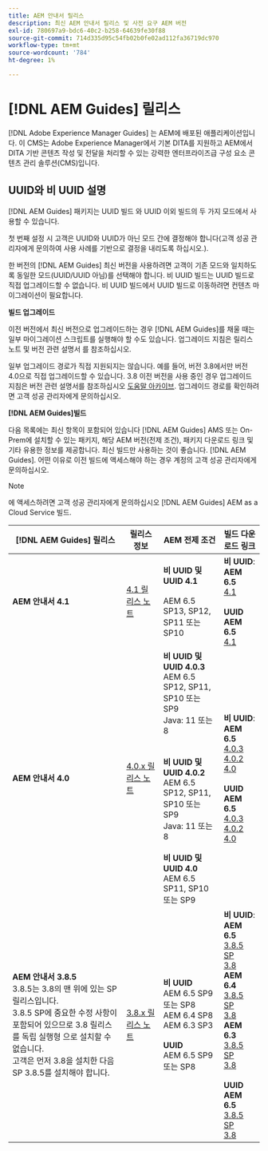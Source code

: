 ```yaml
---
title: AEM 안내서 릴리스
description: 최신 AEM 안내서 릴리스 및 사전 요구 AEM 버전
exl-id: 780697a9-bdc6-40c2-b258-64639fe30f88
source-git-commit: 714d335d95c54fb02b0fe02ad112fa36719dc970
workflow-type: tm+mt
source-wordcount: '784'
ht-degree: 1%

---
```


# [!DNL AEM Guides] 릴리스

[!DNL Adobe Experience Manager Guides] 는 AEM에 배포된 애플리케이션입니다. 이 CMS는 Adobe Experience Manager에서 기본 DITA를 지원하고 AEM에서 DITA 기반 콘텐츠 작성 및 전달을 처리할 수 있는 강력한 엔터프라이즈급 구성 요소 콘텐츠 관리 솔루션(CMS)입니다.

## UUID와 비 UUID 설명

[!DNL AEM Guides] 패키지는 UUID 빌드 와 UUID 이외 빌드의 두 가지 모드에서 사용할 수 있습니다.

첫 번째 설정 시 고객은 UUID와 UUID가 아닌 모드 간에 결정해야 합니다(고객 성공 관리자에게 문의하여 사용 사례를 기반으로 결정을 내리도록 하십시오.).

한 버전의 [!DNL AEM Guides] 최신 버전을 사용하려면 고객이 기존 모드와 일치하도록 동일한 모드(UUID/UUID 아님)를 선택해야 합니다. 비 UUID 빌드는 UUID 빌드로 직접 업그레이드할 수 없습니다. 비 UUID 빌드에서 UUID 빌드로 이동하려면 컨텐츠 마이그레이션이 필요합니다.

**빌드 업그레이드**

이전 버전에서 최신 버전으로 업그레이드하는 경우 [!DNL AEM Guides]를 채울 때는 일부 마이그레이션 스크립트를 실행해야 할 수도 있습니다. 업그레이드 지침은 릴리스 노트 및 버전 관련 설명서 를 참조하십시오.

일부 업그레이드 경로가 직접 지원되지는 않습니다. 예를 들어, 버전 3.8에서만 버전 4.0으로 직접 업그레이드할 수 있습니다. 3.8 이전 버전을 사용 중인 경우 업그레이드 지침은 버전 관련 설명서를 참조하십시오 [도움말 아카이브](https://helpx.adobe.com/xml-documentation-for-experience-manager/archive.html).
업그레이드 경로를 확인하려면 고객 성공 관리자에게 문의하십시오.

**[!DNL AEM Guides]빌드**

다음 목록에는 최신 항목이 포함되어 있습니다 [!DNL AEM Guides] AMS 또는 On-Prem에 설치할 수 있는 패키지, 해당 AEM 버전(전제 조건), 패키지 다운로드 링크 및 기타 유용한 정보를 제공합니다. 최신 빌드만 사용하는 것이 좋습니다. [!DNL AEM Guides]. 어떤 이유로 이전 빌드에 액세스해야 하는 경우 계정의 고객 성공 관리자에게 문의하십시오.

>[!NOTE]
>
>에 액세스하려면 고객 성공 관리자에게 문의하십시오 [!DNL AEM Guides] AEM as a Cloud Service 빌드.

| [!DNL AEM Guides] 릴리스 | 릴리스 정보 | AEM 전제 조건 | 빌드 다운로드 링크 |
|---|---|---|---|
| **AEM 안내서 4.1** | [4.1 릴리스 노트](https://experienceleague.adobe.com/docs/experience-manager-guides-learn/tutorials/release-info/release-notes/on-prem-release-notes/release-notes-4.1.html) | **비 UUID 및 UUID 4.1**<br><br> AEM 6.5 SP13, SP12, SP11 또는 SP10 | **비 UUID**: <br> **AEM 6.5** <br>[4.1](https://experience.adobe.com/#/downloads/content/software-distribution/en/aem.html?package=%2Fcontent%2Fsoftware-distribution%2Fen%2Fdetails.html%2Fcontent%2Fdam%2Faem%2Fpublic%2Faemdox%2F4-1%2F4-1-non-uuid%2Fcom.adobe.fmdita-6.5-4.1.159.zip)<br><br> **UUID** <br>**AEM 6.5**  <br>[4.1](https://experience.adobe.com/#/downloads/content/software-distribution/en/aem.html?package=%2Fcontent%2Fsoftware-distribution%2Fen%2Fdetails.html%2Fcontent%2Fdam%2Faem%2Fpublic%2Faemdox%2F4-1%2F4-1-uuid%2Fcom.adobe.fmdita-6.5-uuid-4.1.159.zip) |
| **AEM 안내서 4.0** | [4.0.x 릴리스 노트](https://helpx.adobe.com/xml-documentation-for-experience-manager/release-note/release-notes-xml-documentation-solution-4-0.html) | **비 UUID 및 UUID 4.0.3**<br> AEM 6.5 SP12, SP11, SP10 또는 SP9 <br>Java: 11 또는 8 <br><br> <br>**비 UUID 및 UUID 4.0.2** <br> AEM 6.5 SP12, SP11, SP10 또는 SP9 <br>Java: 11 또는 8 <br><br> **비 UUID 및 UUID 4.0** <br> AEM 6.5 SP11, SP10 또는 SP9 | **비 UUID**: <br> **AEM 6.5** <br>[4.0.3](https://experience.adobe.com/#/downloads/content/software-distribution/en/aem.html?package=%2Fcontent%2Fsoftware-distribution%2Fen%2Fdetails.html%2Fcontent%2Fdam%2Faem%2Fpublic%2Faemdox%2F4-0-3%2F4-0-2-non-uuid%2Fcom.adobe.fmdita-6.5-hotfix-4.0.3.1.zip)<br>[4.0.2](https://experience.adobe.com/#/downloads/content/software-distribution/en/aem.html?package=%2Fcontent%2Fsoftware-distribution%2Fen%2Fdetails.html%2Fcontent%2Fdam%2Faem%2Fpublic%2Faemdox%2F4-0-2%2F4-0-2-non-uuid%2Fcom.adobe.fmdita-6.5-sp-4.0.2.10.zip)  <br> [4.0](https://experience.adobe.com/#/downloads/content/software-distribution/en/aem.html?package=/content/software-distribution/en/details.html/content/dam/aem/public/aemdox/4-0/4-0-non-uuid/com.adobe.fmdita-6.5-4.0.70.zip)  <br><br> **UUID** <br>**AEM 6.5**  <br>[4.0.3](https://experience.adobe.com/#/downloads/content/software-distribution/en/aem.html?package=%2Fcontent%2Fsoftware-distribution%2Fen%2Fdetails.html%2Fcontent%2Fdam%2Faem%2Fpublic%2Faemdox%2F4-0-3%2F4-0-3-uuid%2Fcom.adobe.fmdita.uuid-6.5-hotfix-4.0.3.1.zip) <br>[4.0.2](https://experience.adobe.com/#/downloads/content/software-distribution/en/aem.html?package=%2Fcontent%2Fsoftware-distribution%2Fen%2Fdetails.html%2Fcontent%2Fdam%2Faem%2Fpublic%2Faemdox%2F4-0-2%2F4-0-2-uuid%2Fcom.adobe.fmdita.uuid-6.5-sp-4.0.2.10.zip)<br> [4.0](https://experience.adobe.com/#/downloads/content/software-distribution/en/aem.html?package=/content/software-distribution/en/details.html/content/dam/aem/public/aemdox/4-0/4-0-uuid/com.adobe.fmdita-6.5-uuid-4.0.70.zip) |
| **AEM 안내서 3.8.5** <br> 3.8.5는 3.8의 맨 위에 있는 SP 릴리스입니다. <br>3.8.5 SP에 중요한 수정 사항이 포함되어 있으므로 3.8 릴리스를 독립 실행형 으로 설치할 수 없습니다. <br>고객은 먼저 3.8을 설치한 다음 SP 3.8.5를 설치해야 합니다. | [3.8.x 릴리스 노트](https://helpx.adobe.com/xml-documentation-for-experience-manager/release-note/release-notes-xml-documentation-solution-3-8.html) | **비 UUID** <br> AEM 6.5 SP9 또는 SP8 <br> AEM 6.4 SP8 <br> AEM 6.3 SP3 <br><br> **UUID** <br> AEM 6.5 SP9 또는 SP8 | **비 UUID**: <br> **AEM 6.5** <br> [3.8.5 SP](https://experience.adobe.com/#/downloads/content/software-distribution/en/aem.html?package=/content/software-distribution/en/details.html/content/dam/aem/public/aemdox/3-8-5/com.adobe.fmdita-6.5-hotfix-3.8.5.2.zip) <br>[3.8](https://experience.adobe.com/#/downloads/content/software-distribution/en/aem.html?package=/content/software-distribution/en/details.html/content/dam/aem/public/aemdox/3-8/com.adobe.fmdita-6.5-3.8.166.zip)<br> **AEM 6.4** <br> [3.8.5 SP](https://experience.adobe.com/#/downloads/content/software-distribution/en/aem.html?package=/content/software-distribution/en/details.html/content/dam/aem/public/aemdox/3-8-5/com.adobe.fmdita-6.4-hotfix-3.8.5.1.zip) <br>[3.8](https://experience.adobe.com/#/downloads/content/software-distribution/en/aem.html?package=/content/software-distribution/en/details.html/content/dam/aem/public/aemdox/3-8/com.adobe.fmdita-6.4-3.8.166.zip) <br> **AEM 6.3** <br> [3.8.5 SP](https://experience.adobe.com/#/downloads/content/software-distribution/en/aem.html?package=/content/software-distribution/en/details.html/content/dam/aem/public/aemdox/3-8-5/com.adobe.fmdita-6.3-hotfix-3.8.5.1.zip) <br>[3.8](https://experience.adobe.com/#/downloads/content/software-distribution/en/aem.html?package=/content/software-distribution/en/details.html/content/dam/aem/public/aemdox/3-8/com.adobe.fmdita-6.3-3.8.166.zip) <br><br> **UUID** <br>**AEM 6.5** <br> [3.8.5 SP](https://experience.adobe.com/#/downloads/content/software-distribution/en/aem.html?package=/content/software-distribution/en/details.html/content/dam/aem/public/aemdox/3-8-5uuid/com.adobe.fmdita.uuid-6.5-hotfix-3.8.5.2.zip) <br> [3.8](https://experience.adobe.com/#/downloads/content/software-distribution/en/aem.html?package=/content/software-distribution/en/details.html/content/dam/aem/public/aemdox/3-8uuid/com.adobe.fmdita.uuid-6.5-3.8.168.zip) |
